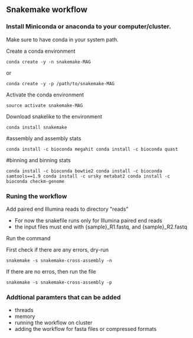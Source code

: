 ## Snakemake workflow 

### Install Miniconda or anaconda to your computer/cluster. 
Make sure to have conda in your system path. 

Create a conda environment

`conda create -y -n snakemake-MAG`

or 

`conda create -y -p /path/to/snakemake-MAG`

Activate the conda environment 

`source activate snakemake-MAG`

Download snakelike to the environment

`conda install snakemake`

#assembly and assembly stats

`conda install -c bioconda megahit
conda install -c bioconda quast`

#binning and binning stats

`conda install -c bioconda bowtie2
conda install -c bioconda samtools==1.9
conda install -c ursky metabat2
conda install -c bioconda checkm-genome`
 
### Runing the workflow

Add paired end Illumina reads to directory "reads" 
- For now the snakefile runs only for Illumina paired end reads 
- the input files must end with {sample}_R1.fastq, and {sample}_R2.fastq

Run the command 

First check if there are any errors, dry-run

`snakemake -s snakemake-cross-assembly -n` 

If there are no erros, then run the file 

`snakemake -s snakemake-cross-assembly -p`

### Addtional paramters that can be added 
- threads 
- memory
- running the workflow on cluster 
- adding the workflow for fasta files or compressed formats
